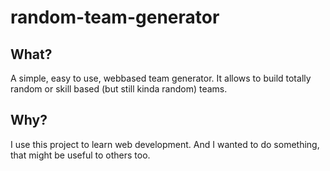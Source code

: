 # random-team-generator

## What?

A simple, easy to use, webbased team generator.
It allows to build totally random or skill based (but still kinda random) teams.

## Why?

I use this project to learn web development. And I wanted to do something, that might be useful to others too.

